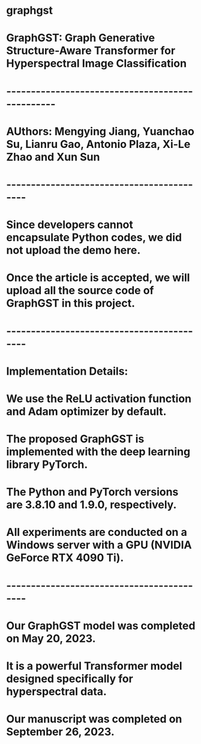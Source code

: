 # graphgst
#
# GraphGST: Graph Generative Structure-Aware Transformer for Hyperspectral Image Classification
# ------------------------------------------------
# AUthors: Mengying Jiang, Yuanchao Su, Lianru Gao, Antonio Plaza, Xi-Le Zhao and Xun Sun
# ------------------------------------------
# Since developers cannot encapsulate Python codes, we did not upload the demo here.
# Once the article is accepted, we will upload all the source code of GraphGST in this project.
# ------------------------------------------
# Implementation Details:
#
# We use the ReLU activation function and Adam optimizer by default. 
# The proposed GraphGST is implemented with the deep learning library PyTorch. 
# The Python and PyTorch versions are 3.8.10 and 1.9.0, respectively. 
# All experiments are conducted on a Windows server with a GPU (NVIDIA GeForce RTX 4090 Ti).
# ------------------------------------------
# Our GraphGST model was completed on May 20, 2023. 
# It is a powerful Transformer model designed specifically for hyperspectral data.
# Our manuscript was completed on September 26, 2023.
